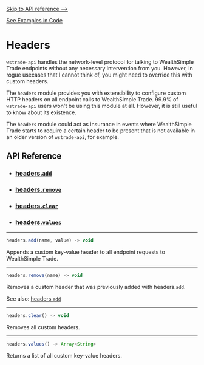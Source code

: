 
[Skip to API reference -->](#api-reference)

[See Examples in Code](/docs/headers/examples.js)

Headers
===
`wstrade-api` handles the network-level protocol for talking to WealthSimple Trade endpoints without any necessary intervention from you. However, in rogue usecases that I cannot think of, you might need to override this with custom headers. 

The `headers` module provides you with extensibility to configure custom HTTP headers on all endpoint calls to WealthSimple Trade. 99.9% of `wstrade-api` users won't be using this module at all. However, it is still useful to know about its existence.

The `headers` module could act as insurance in events where WealthSimple Trade starts to require a certain header to be present that is not available in an older version of `wstrade-api`, for example.

<a id="#api-reference"></a>

API Reference
---
* ### [headers.`add`](#headers-add)
* ### [headers.`remove`](#headers-remove)
* ### [headers.`clear`](#headers-clear)
* ### [headers.`values`](#headers-values)
---

<a id="headers-add"></a>
```javascript
headers.add(name, value) -> void
```
Appends a custom key-value header to all endpoint requests to WealthSimple Trade.

---

<a id="headers-remove"></a>
```javascript
headers.remove(name) -> void
```
Removes a custom header that was previously added with headers.`add`.

See also: [headers.`add`](#headers-add)

---

<a id="headers-clear"></a>
```javascript
headers.clear() -> void
```

Removes all custom headers.

---

<a id="headers-values"></a>
```javascript
headers.values() -> Array<String>
```

Returns a list of all custom key-value headers.
